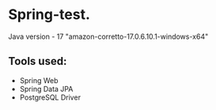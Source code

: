 # Spring-test.
Java version - 17 "amazon-corretto-17.0.6.10.1-windows-x64"
## Tools used:
* Spring Web
* Spring Data JPA
* PostgreSQL Driver